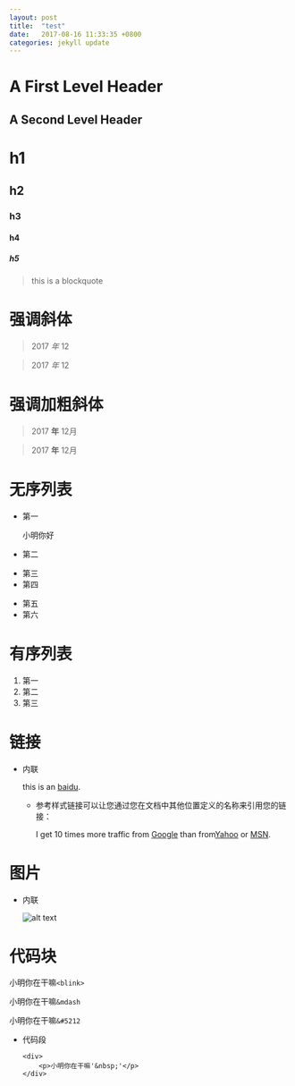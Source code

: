 ```yaml
---
layout: post
title:  "test"
date:   2017-08-16 11:33:35 +0800
categories: jekyll update
---
```


A First Level Header
====================

A Second Level Header
---------------------

# h1
## h2
### h3
#### h4
##### h5

> this is a blockquote

强调斜体
=======
> 2017 *年* 12

> 2017 _年_ 12

强调加粗斜体
===========

> 2017 **年** 12月

> 2017 __年__ 12月

无序列表
========
* 第一

  小明你好
* 第二
+ 第三
+ 第四
- 第五
- 第六

有序列表
=======
1. 第一
2. 第二
3. 第三

链接
====

* 内联

  this is an [baidu](http://www.baidu.com).

  + 参考样式链接可以让您通过您在文档中其他位置定义的名称来引用您的链接：

    I get 10 times more traffic from [Google][1] than from[Yahoo][2] or [MSN][3].

图片
====

* 内联

  ![alt text](https://img10.360buyimg.com/n2/jfs/t6016/225/9230262307/301975/219295ce/59911e53N3cab7547.jpg "title")

[1]: http://google.com/        "Google"
[2]: http://search.yahoo.com/  "Yahoo Search"
[3]: http://search.msn.com/    "MSN Search"

代码块
====

小明你在干嘛`<blink>`

小明你在干嘛`&mdash`

小明你在干嘛`&#5212`
   
* 代码段

      <div>
          <p>小明你在干嘛'&nbsp;'</p>
      </div>